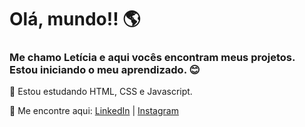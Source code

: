 # Olá, mundo!! :earth_americas:

### Me chamo Letícia e aqui vocês encontram meus projetos. Estou iniciando o meu aprendizado. :blush:

:star2: Estou estudando HTML, CSS e Javascript.

:mag_right: Me encontre aqui: [LinkedIn](https://www.linkedin.com/in/let%C3%ADcia-cambui-5652471a4/) | [Instagram](https://www.instagram.com/leticiacambui_)
